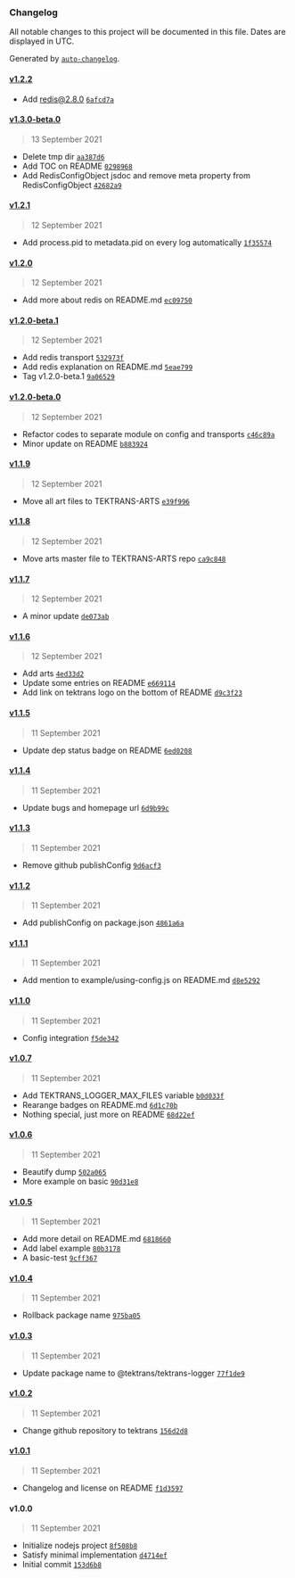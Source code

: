 ### Changelog

All notable changes to this project will be documented in this file. Dates are displayed in UTC.

Generated by [`auto-changelog`](https://github.com/CookPete/auto-changelog).

#### [v1.2.2](https://github.com/tektrans/tektrans-logger/compare/v1.3.0-beta.0...v1.2.2)

- Add redis@2.8.0 [`6afcd7a`](https://github.com/tektrans/tektrans-logger/commit/6afcd7a08e9d1aa51e9fcc8323cdaa69515132e6)

#### [v1.3.0-beta.0](https://github.com/tektrans/tektrans-logger/compare/v1.2.1...v1.3.0-beta.0)

> 13 September 2021

- Delete tmp dir [`aa387d6`](https://github.com/tektrans/tektrans-logger/commit/aa387d62ec73ca00636c469de36d924b1460c0aa)
- Add TOC on README [`0298968`](https://github.com/tektrans/tektrans-logger/commit/0298968bdb85ba7010bade33886edee00c5cb047)
- Add RedisConfigObject jsdoc and remove meta property from RedisConfigObject [`42682a9`](https://github.com/tektrans/tektrans-logger/commit/42682a9b3f8e3e7ff7278f3038fe674db2d8dbb3)

#### [v1.2.1](https://github.com/tektrans/tektrans-logger/compare/v1.2.0...v1.2.1)

> 12 September 2021

- Add process.pid to metadata.pid on every log automatically [`1f35574`](https://github.com/tektrans/tektrans-logger/commit/1f35574078067dea3ddacf73421168a903f99835)

#### [v1.2.0](https://github.com/tektrans/tektrans-logger/compare/v1.2.0-beta.1...v1.2.0)

> 12 September 2021

- Add more about redis on README.md [`ec09750`](https://github.com/tektrans/tektrans-logger/commit/ec09750f063882792a8db8bb3e32ce3362dde71b)

#### [v1.2.0-beta.1](https://github.com/tektrans/tektrans-logger/compare/v1.2.0-beta.0...v1.2.0-beta.1)

> 12 September 2021

- Add redis transport [`532973f`](https://github.com/tektrans/tektrans-logger/commit/532973f296b76f24dad0a2b81ebf908eccab6544)
- Add redis explanation on README.md [`5eae799`](https://github.com/tektrans/tektrans-logger/commit/5eae799da35065a4360e5354423f385033f70be1)
- Tag v1.2.0-beta.1 [`9a06529`](https://github.com/tektrans/tektrans-logger/commit/9a065297394687c676482896881c3ac18c438387)

#### [v1.2.0-beta.0](https://github.com/tektrans/tektrans-logger/compare/v1.1.9...v1.2.0-beta.0)

> 12 September 2021

- Refactor codes to separate module on config and transports [`c46c89a`](https://github.com/tektrans/tektrans-logger/commit/c46c89a112dbb6a998329caa4abdea4e9f3e36d0)
- Minor update on README [`b883924`](https://github.com/tektrans/tektrans-logger/commit/b8839248f093eb1d13ddca1784783ac1505870b1)

#### [v1.1.9](https://github.com/tektrans/tektrans-logger/compare/v1.1.8...v1.1.9)

> 12 September 2021

- Move all art files to TEKTRANS-ARTS [`e39f996`](https://github.com/tektrans/tektrans-logger/commit/e39f996cecc1a518ac8bd4c5daebd2094e1e3d1d)

#### [v1.1.8](https://github.com/tektrans/tektrans-logger/compare/v1.1.7...v1.1.8)

> 12 September 2021

- Move arts master file to TEKTRANS-ARTS repo [`ca9c848`](https://github.com/tektrans/tektrans-logger/commit/ca9c848223f7d61826426a5298f8d68cf380e563)

#### [v1.1.7](https://github.com/tektrans/tektrans-logger/compare/v1.1.6...v1.1.7)

> 12 September 2021

- A minor update [`de073ab`](https://github.com/tektrans/tektrans-logger/commit/de073abc0a54411e34771fbbc3355edd7d94b84e)

#### [v1.1.6](https://github.com/tektrans/tektrans-logger/compare/v1.1.5...v1.1.6)

> 12 September 2021

- Add arts [`4ed33d2`](https://github.com/tektrans/tektrans-logger/commit/4ed33d273fa3f773434e51d0f821d349d69ada54)
- Update some entries on README [`e669114`](https://github.com/tektrans/tektrans-logger/commit/e669114058eb4deb27d3c8d311c0c587249fcf59)
- Add link on tektrans logo on the bottom of README [`d9c3f23`](https://github.com/tektrans/tektrans-logger/commit/d9c3f23bab58e52fe3206931793ca592a3c2d11d)

#### [v1.1.5](https://github.com/tektrans/tektrans-logger/compare/v1.1.4...v1.1.5)

> 11 September 2021

- Update dep status badge on README [`6ed0208`](https://github.com/tektrans/tektrans-logger/commit/6ed020873f0d33ec114bc86b16028c55f02aca2e)

#### [v1.1.4](https://github.com/tektrans/tektrans-logger/compare/v1.1.3...v1.1.4)

> 11 September 2021

- Update bugs and homepage url [`6d9b99c`](https://github.com/tektrans/tektrans-logger/commit/6d9b99c42723d83d99978d22f6e04a3e80dc2dbc)

#### [v1.1.3](https://github.com/tektrans/tektrans-logger/compare/v1.1.2...v1.1.3)

> 11 September 2021

- Remove github publishConfig [`9d6acf3`](https://github.com/tektrans/tektrans-logger/commit/9d6acf374fd885998fc0f8647c79adaa82d1c70d)

#### [v1.1.2](https://github.com/tektrans/tektrans-logger/compare/v1.1.1...v1.1.2)

> 11 September 2021

- Add publishConfig on package.json [`4861a6a`](https://github.com/tektrans/tektrans-logger/commit/4861a6a077cc82c496bad65becccbb3ce2e780f2)

#### [v1.1.1](https://github.com/tektrans/tektrans-logger/compare/v1.1.0...v1.1.1)

> 11 September 2021

- Add mention to example/using-config.js on README.md [`d8e5292`](https://github.com/tektrans/tektrans-logger/commit/d8e52928c3f594242c55c5e44bedfa70429eaa84)

#### [v1.1.0](https://github.com/tektrans/tektrans-logger/compare/v1.0.7...v1.1.0)

> 11 September 2021

- Config integration [`f5de342`](https://github.com/tektrans/tektrans-logger/commit/f5de3429b3c0a8d46da76f0564969fee1d54284f)

#### [v1.0.7](https://github.com/tektrans/tektrans-logger/compare/v1.0.6...v1.0.7)

> 11 September 2021

- Add TEKTRANS_LOGGER_MAX_FILES variable [`b0d033f`](https://github.com/tektrans/tektrans-logger/commit/b0d033fd4aa5d877f49e97be0ed2195e887e28cd)
- Rearange badges on README.md [`6d1c70b`](https://github.com/tektrans/tektrans-logger/commit/6d1c70b4b2ec6e4e4d60f6c6eb4d4f5edfa122d6)
- Nothing special, just more on README [`68d22ef`](https://github.com/tektrans/tektrans-logger/commit/68d22ef1883551b8aaa4c532b77b690007552f41)

#### [v1.0.6](https://github.com/tektrans/tektrans-logger/compare/v1.0.5...v1.0.6)

> 11 September 2021

- Beautify dump [`502a065`](https://github.com/tektrans/tektrans-logger/commit/502a065f502068f676df9122fe63275838f07be8)
- More example on basic [`90d31e8`](https://github.com/tektrans/tektrans-logger/commit/90d31e8c2b97185b07b61b2ded35545b5ea1c4bd)

#### [v1.0.5](https://github.com/tektrans/tektrans-logger/compare/v1.0.4...v1.0.5)

> 11 September 2021

- Add more detail on README.md [`6818660`](https://github.com/tektrans/tektrans-logger/commit/68186606d9ea8b4c2c92e95506999f2b7cf1fc2b)
- Add label example [`80b3178`](https://github.com/tektrans/tektrans-logger/commit/80b31789aef7eebb8a20d355a186cdee51b96733)
- A basic-test [`9cff367`](https://github.com/tektrans/tektrans-logger/commit/9cff36799b1332853d13e67bf339052f10d95d16)

#### [v1.0.4](https://github.com/tektrans/tektrans-logger/compare/v1.0.3...v1.0.4)

> 11 September 2021

- Rollback package name [`975ba05`](https://github.com/tektrans/tektrans-logger/commit/975ba053245e4b183a3010e04c9b185a1bfbaa6a)

#### [v1.0.3](https://github.com/tektrans/tektrans-logger/compare/v1.0.2...v1.0.3)

> 11 September 2021

- Update package name to @tektrans/tektrans-logger [`77f1de9`](https://github.com/tektrans/tektrans-logger/commit/77f1de9c2fe10c453ddb78e28ea9e5f477615620)

#### [v1.0.2](https://github.com/tektrans/tektrans-logger/compare/v1.0.1...v1.0.2)

> 11 September 2021

- Change github repository to tektrans [`156d2d8`](https://github.com/tektrans/tektrans-logger/commit/156d2d8069fde0f0875edae4f776ef91961a84b1)

#### [v1.0.1](https://github.com/tektrans/tektrans-logger/compare/v1.0.0...v1.0.1)

> 11 September 2021

- Changelog and license on README [`f1d3597`](https://github.com/tektrans/tektrans-logger/commit/f1d35973da17e8abe92012a51ddb7e3e6fae42b6)

#### v1.0.0

> 11 September 2021

- Initialize nodejs project [`8f508b8`](https://github.com/tektrans/tektrans-logger/commit/8f508b8f13d8812f5c784e9783a5bc4b9e991154)
- Satisfy minimal implementation [`d4714ef`](https://github.com/tektrans/tektrans-logger/commit/d4714efb3323e575b5e4ee4dd22fcb6dac59ced0)
- Initial commit [`153d6b8`](https://github.com/tektrans/tektrans-logger/commit/153d6b8f7493ecc35b37c3e8376a762a183fd1f0)
